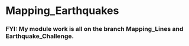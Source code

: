 # Mapping_Earthquakes
### FYI: My module work is all on the branch Mapping_Lines and Earthquake_Challenge.
